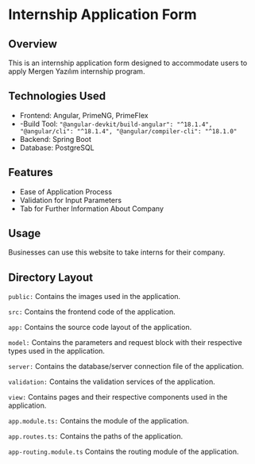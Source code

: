# Internship Application Form

## Overview
This is an internship application form designed to accommodate users to apply Mergen Yazılım internship program.

## Technologies Used
- Frontend: Angular, PrimeNG, PrimeFlex
- -Build Tool: ```"@angular-devkit/build-angular": "^18.1.4",
                  "@angular/cli": "^18.1.4",
                  "@angular/compiler-cli": "^18.1.0"```
- Backend: Spring Boot
- Database: PostgreSQL

## Features
- Ease of Application Process
- Validation for Input Parameters
- Tab for Further Information About Company

## Usage
Businesses can use this website to take interns for their company.

## Directory Layout
```public:``` Contains the images used in the application.  

```src:``` Contains the frontend code of the application.  

```app:``` Contains the source code layout of the application.

```model:``` Contains the parameters and request block with their respective types used in the application.

```server:``` Contains the database/server connection file of the application.

```validation:``` Contains the validation services of the application.

```view:``` Contains pages and their respective components used in the application.

```app.module.ts:``` Contains the module of the application.

```app.routes.ts:``` Contains the paths of the application.

```app-routing.module.ts``` Contains the routing module of the application.
